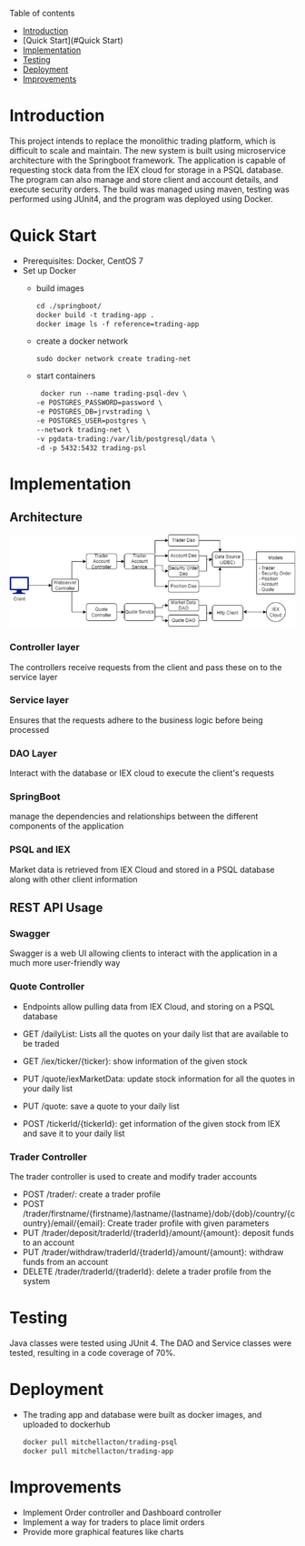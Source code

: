 Table of contents
* [Introduction](#Introduction)
* [Quick Start](#Quick Start)
* [Implementation](#Implementation)
* [Testing](#Testing)
* [Deployment](#Deployment)
* [Improvements](#Improvements)

# Introduction
This project intends to replace the monolithic trading platform, which is difficult to scale and maintain.
The new system is built using microservice architecture with the Springboot framework.
The application is capable of requesting stock data from the IEX cloud for storage in a PSQL database. The 
program can also manage and store client and account details, and execute security orders. The build was
managed using maven, testing was performed using JUnit4, and the program was deployed using Docker.

# Quick Start
- Prerequisites: Docker, CentOS 7
- Set up Docker
    - build images
  
          cd ./springboot/
          docker build -t trading-app .
          docker image ls -f reference=trading-app
    - create a docker network
  
          sudo docker network create trading-net
    - start containers
  
           docker run --name trading-psql-dev \
          -e POSTGRES_PASSWORD=password \
          -e POSTGRES_DB=jrvstrading \
          -e POSTGRES_USER=postgres \
          --network trading-net \
          -v pgdata-trading:/var/lib/postgresql/data \
          -d -p 5432:5432 trading-psl


# Implementation
## Architecture
![Architecture](assets/springbootdiagram.drawio.png)
### Controller layer
The controllers receive requests from the client and pass these on to the service layer 
### Service layer
Ensures that the requests adhere to the business logic before being processed
### DAO Layer
Interact with the database or IEX cloud to execute the client's requests 
### SpringBoot
manage the dependencies and relationships between the different components of the application
### PSQL and IEX
Market data is retrieved from IEX Cloud and stored in a PSQL database along with other client information


## REST API Usage
### Swagger
Swagger is a web UI allowing clients to interact with the application in a much more user-friendly way
### Quote Controller
- Endpoints allow pulling data from IEX Cloud, and storing on a PSQL database

- GET /dailyList: Lists all the quotes on your daily list that are available to be traded
- GET /iex/ticker/{ticker}: show information of the given stock
- PUT /quote/iexMarketData: update stock information for all the quotes in your daily list
- PUT /quote: save a quote to your daily list
- POST /tickerId/{tickerId}: get information of the given stock from IEX and save it to your daily list
### Trader Controller
The trader controller is used to create and modify trader accounts

- POST /trader/: create a trader profile
- POST /trader/firstname/{firstname}/lastname/{lastname}/dob/{dob}/country/{country}/email/{email}: Create trader profile with given parameters
- PUT /trader/deposit/traderId/{traderId}/amount/{amount}: deposit funds to an account
- PUT /trader/withdraw/traderId/{traderId}/amount/{amount}: withdraw funds from an account
- DELETE /trader/traderId/{traderId}: delete a trader profile from the system

# Testing
Java classes were tested using JUnit 4. The DAO and Service classes were tested, resulting in a code coverage
of 70%.

# Deployment
- The trading app and database were built as docker images, and uploaded to dockerhub

      docker pull mitchellacton/trading-psql
      docker pull mitchellacton/trading-app

# Improvements
- Implement Order controller and Dashboard controller
- Implement a way for traders to place limit orders
- Provide more graphical features like charts